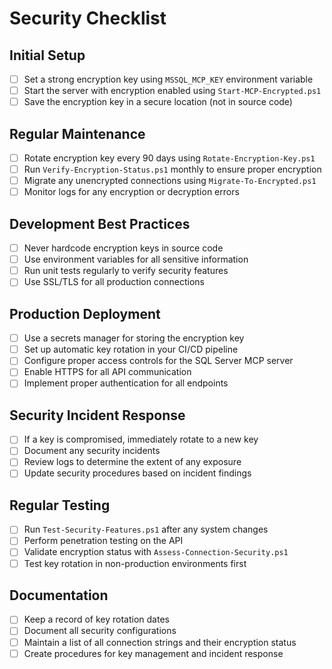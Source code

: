 # Security Checklist

## Initial Setup

- [ ] Set a strong encryption key using `MSSQL_MCP_KEY` environment variable
- [ ] Start the server with encryption enabled using `Start-MCP-Encrypted.ps1`
- [ ] Save the encryption key in a secure location (not in source code)

## Regular Maintenance

- [ ] Rotate encryption key every 90 days using `Rotate-Encryption-Key.ps1`
- [ ] Run `Verify-Encryption-Status.ps1` monthly to ensure proper encryption
- [ ] Migrate any unencrypted connections using `Migrate-To-Encrypted.ps1`
- [ ] Monitor logs for any encryption or decryption errors

## Development Best Practices

- [ ] Never hardcode encryption keys in source code
- [ ] Use environment variables for all sensitive information
- [ ] Run unit tests regularly to verify security features
- [ ] Use SSL/TLS for all production connections

## Production Deployment

- [ ] Use a secrets manager for storing the encryption key
- [ ] Set up automatic key rotation in your CI/CD pipeline
- [ ] Configure proper access controls for the SQL Server MCP server
- [ ] Enable HTTPS for all API communication
- [ ] Implement proper authentication for all endpoints

## Security Incident Response

- [ ] If a key is compromised, immediately rotate to a new key
- [ ] Document any security incidents
- [ ] Review logs to determine the extent of any exposure
- [ ] Update security procedures based on incident findings

## Regular Testing

- [ ] Run `Test-Security-Features.ps1` after any system changes
- [ ] Perform penetration testing on the API
- [ ] Validate encryption status with `Assess-Connection-Security.ps1`
- [ ] Test key rotation in non-production environments first

## Documentation

- [ ] Keep a record of key rotation dates
- [ ] Document all security configurations
- [ ] Maintain a list of all connection strings and their encryption status
- [ ] Create procedures for key management and incident response
